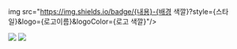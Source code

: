 img src="https://img.shields.io/badge/{내용}-{배경 색깔}?style={스타일}&logo={로고이름}&logoColor={로고 색깔}"/>

<img src="https://img.shields.io/badge/HTML-blue?style=flat&logo=HTML&logoColor=CC6699"/>

<img src="https://img.shields.io/badge/CSS-skyblue?style=flat&logo=CSS&logoColor=white"/>


